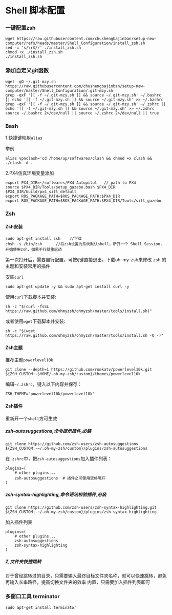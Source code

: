 # Shell 脚本配置
### 一键配置zsh
```
wget https://raw.githubusercontent.com/chushengbajinban/setup-new-computer/refs/heads/master/Shell_Configuration/install_zsh.sh
sed -i 's/\r$//' ./install_zsh.sh
chmod +x ./install_zsh.sh
./install_zsh.sh
```
### 添加自定义git函数
```
wget -qO ~/.git-mzy.sh https://raw.githubusercontent.com/chushengbajinban/setup-new-computer/master/Shell_Configuration/.git-mzy.sh
grep -qxF '[[ -f ~/.git-mzy.sh ]] && source ~/.git-mzy.sh' ~/.bashrc || echo '[[ -f ~/.git-mzy.sh ]] && source ~/.git-mzy.sh' >> ~/.bashrc
grep -qxF '[[ -f ~/.git-mzy.sh ]] && source ~/.git-mzy.sh' ~/.zshrc || echo '[[ -f ~/.git-mzy.sh ]] && source ~/.git-mzy.sh' >> ~/.zshrc
source ~/.bashrc 2>/dev/null || source ~/.zshrc 2>/dev/null || true
```
### Bash 
1.快捷键映射`alias`

举例
```
alias vpnclash='cd /home/up/softwares/clash && chmod +x clash && ./clash -d .'
```

2.PX4仿真环境变量添加
```
export PX4_DIR=~/softwares/PX4-Autopilot   // path to PX4
source $PX4_DIR/Tools/setup_gazebo.bash $PX4_DIR $PX4_DIR/build/px4_sitl_default
export ROS_PACKAGE_PATH=$ROS_PACKAGE_PATH:$PX4_DIR
export ROS_PACKAGE_PATH=$ROS_PACKAGE_PATH:$PX4_DIR/Tools/sitl_gazebo

```

### Zsh
#### Zsh安装
```
sudo apt-get install zsh    //下载
chsh -s /bin/zsh      //将zsh设置为系统默认shell，新开一个 Shell Session，开始使用zsh，如果不行就重启动
```
第一次打开后，需要自行配置，可按`Q`键直接退出，下载oh-my-zsh来修改 zsh 的主题和安装常用的插件

安装`curl`
```
sudo apt-get update -y && sudo apt-get install curl -y
```

使用`curl`下载脚本并安装:
```
sh -c "$(curl -fsSL https://raw.github.com/ohmyzsh/ohmyzsh/master/tools/install.sh)"
```
或者使用`wget`下载脚本并安装:
```
sh -c "$(wget https://raw.github.com/ohmyzsh/ohmyzsh/master/tools/install.sh -O -)"
```
#### Zsh主题
推荐主题`powerlevel10k`
```
git clone --depth=1 https://github.com/romkatv/powerlevel10k.git ${ZSH_CUSTOM:-$HOME/.oh-my-zsh/custom}/themes/powerlevel10k
```
编辑`~/.zshrc`，键入以下内容并保存：
```
ZSH_THEME="powerlevel10k/powerlevel10k"
```
#### Zsh插件
重新开一个`shell`方可生效
##### zsh-autosuggestions,命令提示插件,必装
```
git clone https://github.com/zsh-users/zsh-autosuggestions ${ZSH_CUSTOM:-~/.oh-my-zsh/custom}/plugins/zsh-autosuggestions
```
在`.zshrc`中，把`zsh-autosuggestions`加入插件列表：
```
plugins=(
    # other plugins...
    zsh-autosuggestions  # 插件之间使用空格隔开
)
```
##### zsh-syntax-highlighting,命令语法校验插件,必装
```
git clone https://github.com/zsh-users/zsh-syntax-highlighting.git ${ZSH_CUSTOM:-~/.oh-my-zsh/custom}/plugins/zsh-syntax-highlighting 
```
加入插件列表
```
plugins=(
    # other plugins...
    zsh-autosuggestions
    zsh-syntax-highlighting
)
```

##### Z,文件夹快捷跳转
对于曾经跳转过的目录，只需要输入最终目标文件夹名称，就可以快速跳转，避免再输入长串路径，提高切换文件夹的效率
内置，只需要加入插件列表即可

### 多窗口工具 terminator
```
sudo apt-get install terminator
```





























